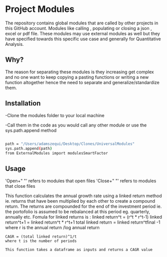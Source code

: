 # Project Modules

The repository contains global modules that are called by other projects in this GitHub account.
Modules like calling , populating or closing a json , excel or pdf file.
These modules may use external modules as well but they have specified towards
this specific use case and generally for Quantitative Analysis.

## Why?

The reason for separating these modules is they increasing get complex and 
no one want to keep copying a pasting functions or writing a new function 
altogether hence the need to separate and generalize/standardize them.

## Installation

-Clone the modules folder to your local machine 

-Call them in the code as you would call any other module or use
the sys.path.append method

```bash
  
path = "/Users/adamszequi/Desktop/Clones/UniversalModules"
sys.path.append(path)
from ExternalModules import modulesSmartFactor

```
## Usage

'Open+" "' refers to modules that open files 
'Close+" "' refers to modules that close files 

This function calculates the annual growth rate using a linked return method ie. returns that have been multiplied by each other to create a compound return.
    The returns are compounded for the end of the investment period ie. the  portofolio is 
    assumed to be rebalanced at this period eg. quarterly, annually etc.
    Fomula for linked returns is : 
    linked return^t = (r^t * r^t-1)
    linked return^t+1 = linked return^t * r^t+1
    total linked return = linked return^tfinal -1
    where r  is the annual return /log annual return
    
    CAGR = (total linked return)^1/t
    where t is the number of periods
    
    This function takes a dataframe as inputs and returns a CAGR value
